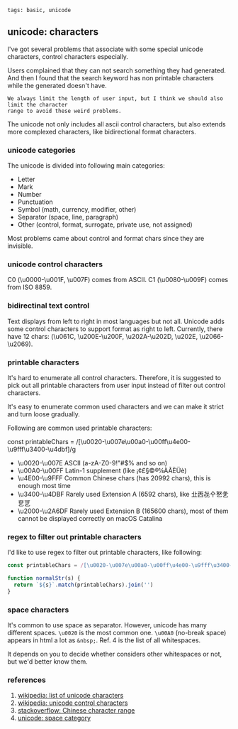 ```metadata
tags: basic, unicode
```

## unicode: characters

I've got several problems that associate with some special unicode characters, control
 characters especially.

Users complained that they can not search something they had generated. And then I found
 that the search keyword has non printable characters while the generated doesn't have.

    We always limit the length of user input, but I think we should also limit the character
    range to avoid these weird problems.

The unicode not only includes all ascii control characters, but also extends more
 complexed characters, like bidirectional format characters.

### unicode categories
The unicode is divided into following main categories:

- Letter
- Mark
- Number
- Punctuation
- Symbol (math, currency, modifier, other)
- Separator (space, line, paragraph)
- Other (control, format, surrogate, private use, not assigned)

Most problems came about control and format chars since they are invisible.

### unicode control characters
C0 (\u0000-\u001F, \u007F) comes from ASCII. C1 (\u0080-\u009F) comes from ISO 8859.

### bidirectinal text control
Text displays from left to right in most languages but not all. Unicode adds some control
 characters to support format as right to left. Currently, there have 12 chars: (\u061C,
 \u200E-\u200F, \u202A-\u202D, \u202E, \u2066-\u2069).

### printable characters
It's hard to enumerate all control characters. Therefore, it is suggested to pick out
 all printable characters from user input instead of filter out control characters.

It's easy to enumerate common used characters and we can make it strict and turn loose
 gradually.

Following are common used printable characters:

const printableChars = /[\u0020-\u007e\u00a0-\u00ff\u4e00-\u9fff\u3400-\u4dbf]/g
- \u0020-\u007E          ASCII (a-zA-Z0-9!"#$% and so on)
- \u00A0-\u00FF          Latin-1 supplement (like ¡¢£§©®¼ÀÃÈÜè)
- \u4E00-\u9FFF          Common Chinese chars (has 20992 chars), this is enough most time
- \u3400-\u4DBF          Rarely used Extension A (6592 chars), like 㐀㐁㐂㐃㐐㐑㐒㐓
- \u2000-\u2A6DF         Rarely used Extension B (165600 chars), most of them cannot be displayed correctly on macOS Catalina

### regex to filter out printable characters
I'd like to use regex to filter out printable characters, like following:

```js
const printableChars = /[\u0020-\u007e\u00a0-\u00ff\u4e00-\u9fff\u3400-\u4dbf]/g  // LATIN and Chinese

function normalStr(s) {
  return `${s}`.match(printableChars).join('')
}
```

### space characters
It's common to use space as separator. However, unicode has many different spaces. `\u0020`
 is the most common one. `\u00A0` (no-break space) appears in html a lot as `&nbsp;`. Ref. 4
 is the list of all whitespaces.

It depends on you to decide whether considers other whitespaces or not, but we'd better know
 them.


### references
1. [wikipedia: list of unicode characters](https://en.wikipedia.org/wiki/List_of_Unicode_characters)
2. [wikipedia: unicode control characters](https://en.wikipedia.org/wiki/Unicode_control_characters)
3. [stackoverflow: Chinese character range](https://stackoverflow.com/questions/1366068/whats-the-complete-range-for-chinese-characters-in-unicode)
4. [unicode: space category](https://www.fileformat.info/info/unicode/category/Zs/list.htm)
